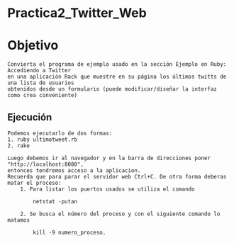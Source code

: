 Practica2_Twitter_Web
=====================
Objetivo
=====================
	Convierta el programa de ejemplo usado en la sección Ejemplo en Ruby: Accediendo a Twitter
	en una aplicación Rack que muestre en su página los últimos twitts de una lista de usuarios
	obtenidos desde un formulario (puede modificar/diseñar la interfaz como crea conveniente)

Ejecución
------------

	Podemos ejecutarlo de dos formas:
	1. ruby ultimotweet.rb
	2. rake
	
	Luego debemos ir al navegador y en la barra de direcciones poner "http://localhost:8080",
	entonces tendremos acceso a la aplicacion.
	Recuerda que para parar el servidor web Ctrl+C. De otra forma deberas matar el proceso:
		1. Para listar los puertos usados se utiliza el comando

			netstat -putan

		2. Se busca el número del proceso y con el siguiente comando lo matamos

			kill -9 numero_proceso.
